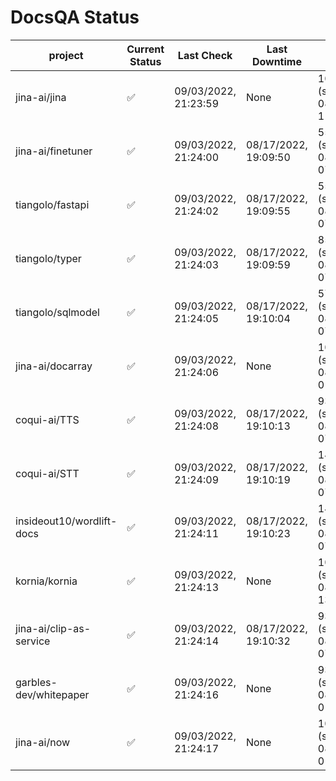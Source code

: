 # DocsQA Status

|         project         |Current Status|     Last Check     |   Last Downtime    |              % Uptime              |
|-------------------------|--------------|--------------------|--------------------|------------------------------------|
|jina-ai/jina             |✅            |09/03/2022, 21:23:59|None                |100.000 (since 08/29/2022, 11:24:14)|
|jina-ai/finetuner        |✅            |09/03/2022, 21:24:00|08/17/2022, 19:09:50|55.558 (since 08/15/2022, 07:09:42) |
|tiangolo/fastapi         |✅            |09/03/2022, 21:24:02|08/17/2022, 19:09:55|55.565 (since 08/15/2022, 07:09:42) |
|tiangolo/typer           |✅            |09/03/2022, 21:24:03|08/17/2022, 19:09:59|85.063 (since 08/15/2022, 07:09:42) |
|tiangolo/sqlmodel        |✅            |09/03/2022, 21:24:05|08/17/2022, 19:10:04|57.897 (since 08/15/2022, 07:09:42) |
|jina-ai/docarray         |✅            |09/03/2022, 21:24:06|None                |100.000 (since 08/24/2022, 01:39:12)|
|coqui-ai/TTS             |✅            |09/03/2022, 21:24:08|08/17/2022, 19:10:13|93.089 (since 08/15/2022, 07:09:42) |
|coqui-ai/STT             |✅            |09/03/2022, 21:24:09|08/17/2022, 19:10:19|148.532 (since 08/15/2022, 07:09:42)|
|insideout10/wordlift-docs|✅            |09/03/2022, 21:24:11|08/17/2022, 19:10:23|142.531 (since 08/15/2022, 07:09:42)|
|kornia/kornia            |✅            |09/03/2022, 21:24:13|None                |100.000 (since 08/30/2022, 13:49:49)|
|jina-ai/clip-as-service  |✅            |09/03/2022, 21:24:14|08/17/2022, 19:10:32|93.101 (since 08/15/2022, 07:09:42) |
|garbles-dev/whitepaper   |✅            |09/03/2022, 21:24:16|None                |93.185 (since 08/24/2022, 01:39:12) |
|jina-ai/now              |✅            |09/03/2022, 21:24:17|None                |100.000 (since 08/24/2022, 01:39:12)|
